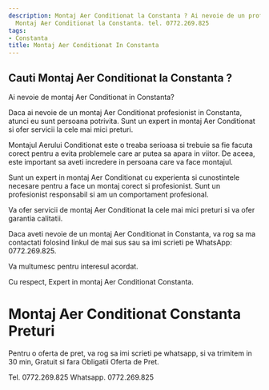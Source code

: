 ```yaml
---
description: Montaj Aer Conditionat la Constanta ? Ai nevoie de un profesionist in
  Montaj Aer Conditionat la Constanta. tel. 0772.269.825
tags:
- Constanta
title: Montaj Aer Conditionat In Constanta
---
```



## Cauti Montaj Aer Conditionat la Constanta ?

Ai nevoie de montaj Aer Conditionat in Constanta? 

Daca ai nevoie de un montaj Aer Conditionat profesionist in Constanta, atunci eu sunt persoana potrivita. Sunt un expert in montaj Aer Conditionat si ofer servicii la cele mai mici preturi. 

Montajul Aerului Conditionat este o treaba serioasa si trebuie sa fie facuta corect pentru a evita problemele care ar putea sa apara in viitor. De aceea, este important sa aveti incredere in persoana care va face montajul. 

Sunt un expert in montaj Aer Conditionat cu experienta si cunostintele necesare pentru a face un montaj corect si profesionist. Sunt un profesionist responsabil si am un comportament profesional. 

Va ofer servicii de montaj Aer Conditionat la cele mai mici preturi si va ofer garantia calitatii. 

Daca aveti nevoie de un montaj Aer Conditionat in Constanta, va rog sa ma contactati folosind linkul de mai sus sau sa imi scrieti pe WhatsApp: 0772.269.825.

Va multumesc pentru interesul acordat. 

Cu respect, 
Expert in montaj Aer Conditionat Constanta.

# Montaj Aer Conditionat Constanta Preturi
Pentru o oferta de pret, va rog sa imi scrieti pe whatsapp, si va trimitem in 30 min, Gratuit si fara Obligatii Oferta de Pret.

Tel. 0772.269.825
Whatsapp. 0772.269.825